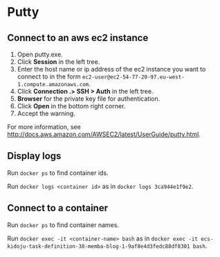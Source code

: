 # Putty

## Connect to an aws ec2 instance

1. Open putty.exe.
2. Click **Session** in the left tree.
3. Enter the host name or ip address of the ec2 instance you want to connect to in the form ```ec2-user@ec2-54-77-20-97.eu-west-1.compute.amazonaws.com```.
4. Click **Connection .> SSH > Auth** in the left tree.
5. **Browser** for the private key file for authentication.
6. Click **Open** in the bottom right corner.
7. Accept the warning.

For more information, see http://docs.aws.amazon.com/AWSEC2/latest/UserGuide/putty.html.

## Display logs

Run ```docker ps``` to find container ids.

Run ```docker logs <container id>``` as in ```docker logs 3ca944e1f9e2```.


## Connect to a container

Run ```docker ps``` to find container names.

Run ```docker exec -it <container-name> bash``` as in ```docker exec -it ecs-kidoju-task-definition-38-memba-blog-1-9af8e4d3fedc88df8301 bash```.
